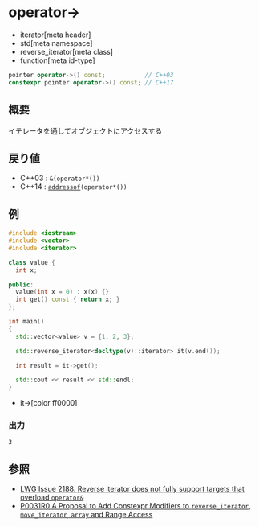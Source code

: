 # operator->
* iterator[meta header]
* std[meta namespace]
* reverse_iterator[meta class]
* function[meta id-type]

```cpp
pointer operator->() const;           // C++03
constexpr pointer operator->() const; // C++17
```

## 概要
イテレータを通してオブジェクトにアクセスする


## 戻り値
- C++03 : `&(operator*())`
- C++14 : [`addressof`](/reference/memory/addressof.md)`(operator*())`

## 例
```cpp example
#include <iostream>
#include <vector>
#include <iterator>

class value {
  int x;

public:
  value(int x = 0) : x(x) {}
  int get() const { return x; }
};

int main()
{
  std::vector<value> v = {1, 2, 3};

  std::reverse_iterator<decltype(v)::iterator> it(v.end());

  int result = it->get();

  std::cout << result << std::endl;
}
```
* it->[color ff0000]

### 出力
```
3
```

## 参照
- [LWG Issue 2188. Reverse iterator does not fully support targets that overload `operator&`](http://www.open-std.org/jtc1/sc22/wg21/docs/lwg-defects.html#2188)
- [P0031R0 A Proposal to Add Constexpr Modifiers to `reverse_iterator`, `move_iterator`, `array` and Range Access](http://www.open-std.org/jtc1/sc22/wg21/docs/papers/2015/p0031r0.html)
